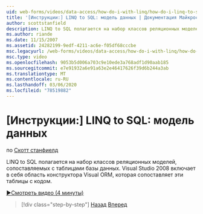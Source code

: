 ```yaml
---
uid: web-forms/videos/data-access/how-do-i-with-linq/how-do-i-linq-to-sql-data-model
title: '[Инструкции:] LINQ to SQL: модель данных | Документация Майкрософт'
author: scottstanfield
description: LINQ to SQL полагается на набор классов реляционных моделей, сопоставляемых с таблицами базы данных. Visual Studio 2008 включает в себя область конструктора Visual ORM...
ms.author: riande
ms.date: 11/15/2007
ms.assetid: 24282199-9edf-4211-ac6e-f05df68cccbe
msc.legacyurl: /web-forms/videos/data-access/how-do-i-with-linq/how-do-i-linq-to-sql-data-model
msc.type: video
ms.openlocfilehash: 9053b5d006a703c9e10ede3a768adf1d90aab185
ms.sourcegitcommit: e7e91932a6e91a63e2e46417626f39d6b244a3ab
ms.translationtype: MT
ms.contentlocale: ru-RU
ms.lasthandoff: 03/06/2020
ms.locfileid: "78519882"
---
```

# <a name="how-do-i-linq-to-sql-data-model"></a>[Инструкции:] LINQ to SQL: модель данных

по [Скотт станфиелд](https://github.com/scottstanfield)

LINQ to SQL полагается на набор классов реляционных моделей, сопоставляемых с таблицами базы данных. Visual Studio 2008 включает в себя область конструктора Visual ORM, которая сопоставляет эти таблицы с кодом.

[&#9654;Смотреть видео (4 минуты)](https://channel9.msdn.com/Blogs/ASP-NET-Site-Videos/how-do-i-linq-to-sql-data-model)

> [!div class="step-by-step"]
> [Назад](how-do-i-linq-to-sql-overview.md)
> [Вперед](how-do-i-linq-to-sql-querying-the-database.md)
